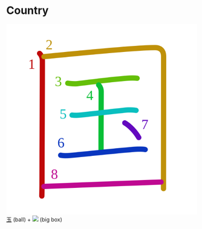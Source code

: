 # Country
![国](../kanji-colorize/56fd.svg)
[玉](玉.md) (ball) + [![](http://www.kanjidamage.com/assets/radsmall/box-16826d5946d15d36e7dd5e7c225739103c6bc96ac7ea022e07b3ddbe7a4e32fb.jpg)](http://www.kanjidamage.com/kanji/431-big-box) (big box)